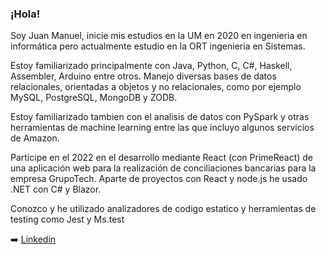 ### ¡Hola!
Soy Juan Manuel, inicie mis estudios en la UM en 2020 en ingenieria en informática pero actualmente estudio en la ORT ingenieria en Sistemas.

Estoy familiarizado principalmente con Java, Python, C, C#, Haskell, Assembler, Arduino entre otros. Manejo diversas bases de datos relacionales, orientadas a objetos y no relacionales, como por ejemplo MySQL, PostgreSQL, MongoDB y ZODB.

Estoy familiarizado tambien con el analisis de datos con PySpark y otras herramientas de machine learning entre las que incluyo algunos servicios de Amazon. 

Participe en el 2022 en el desarrollo mediante React (con PrimeReact) de una aplicación web para la realización de conciliaciones bancarias para la empresa GrupoTech.
Aparte de proyectos con React y node.js he usado .NET con C# y Blazor.

Conozco y he utilizado analizadores de codigo estatico y herramientas de testing como Jest y Ms.test

➡️ [Linkedin](https://www.linkedin.com/in/juan-manuel-latorre/)

<!--
**JMLatorre/JMLatorre** is a ✨ _special_ ✨ repository because its `README.md` (this file) appears on your GitHub profile.

Here are some ideas to get you started:

- 🔭 I’m currently working on ...
- 🌱 I’m currently learning ...
- 👯 I’m looking to collaborate on ...
- 🤔 I’m looking for help with ...
- 💬 Ask me about ...
- 📫 How to reach me: ...
- 😄 Pronouns: ...
- ⚡ Fun fact: ...
-->
